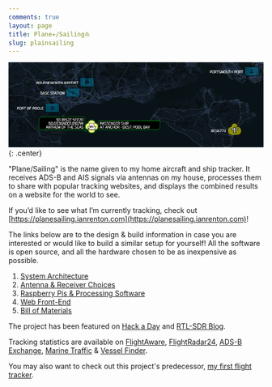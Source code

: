 ```yaml
---
comments: true
layout: page
title: Plane✈/Sailing⛵
slug: plainsailing
---
```


![Plane Sailing Banner](/hardware/planesailing/banner.png){: .center}

"Plane/Sailing" is the name given to my home aircraft and ship tracker. It receives ADS-B and AIS signals via antennas on my house, processes them to share with popular tracking websites, and displays the combined results on a website for the world to see.

If you’d like to see what I’m currently tracking, check out [https://planesailing.ianrenton.com](https://planesailing.ianrenton.com)!

The links below are to the design & build information in case you are interested or would like to build a similar setup for yourself! All the software is open source, and all the hardware chosen to be as inexpensive as possible.

1. [System Architecture](./system-architecture/)
2. [Antenna & Receiver Choices](./antenna-and-receiver/)
3. [Raspberry Pis & Processing Software](./raspberry-pis-and-processing-software/)
4. [Web Front-End](./web-front-end/)
5. [Bill of Materials](./bill-of-materials/)

The project has been featured on [Hack a Day](https://hackaday.com/2020/10/22/tracking-boats-and-ships-in-real-time-at-the-same-time/) and [RTL-SDR Blog](https://www.rtl-sdr.com/a-dual-aircraft-and-ship-tracking-system-with-rtl-sdr/).

Tracking statistics are available on [FlightAware](https://flightaware.com/adsb/stats/user/ianrenton), [FlightRadar24](https://www.flightradar24.com/account/feed-stats/?id=28217), [ADS-B Exchange](https://www.adsbexchange.com/api/feeders/?feed=KqbIWnVGingH9fAz8OSyA5%2BkYcu323JazTh2ryTo8EMRbvcXfO3KWgb9%2FyjGvkxt), [Marine Traffic](https://www.marinetraffic.com/en/ais/details/stations/4601/_:c84491eef3bdfac87efda338636c1d20) & [Vessel Finder](https://stations.vesselfinder.com/stations/5528).

You may also want to check out this project's predecessor, [my first flight tracker](/hardware/flight-tracker).
